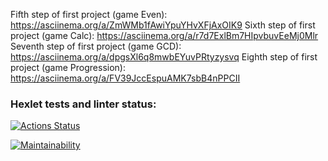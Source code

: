 
Fifth step of first project (game Even): https://asciinema.org/a/ZmWMb1fAwiYpuYHvXFjAxOIK9
Sixth step of first project (game Calc): https://asciinema.org/a/r7d7ExlBm7HIpvbuvEeMj0Mlr
Seventh step of first project (game GCD): https://asciinema.org/a/dpgsXl6q8mwbEYuvPRtyzysvq
Eighth step of first project (game Progression): https://asciinema.org/a/FV39JccEspuAMK7sbB4nPPCII





### Hexlet tests and linter status:
[![Actions Status](https://github.com/xushaha/java-project-61/workflows/hexlet-check/badge.svg)](https://github.com/xushaha/java-project-61/actions)

[![Maintainability](https://api.codeclimate.com/v1/badges/179ef48684f559c34eda/maintainability)](https://codeclimate.com/github/xushaha/java-project-61/maintainability)
